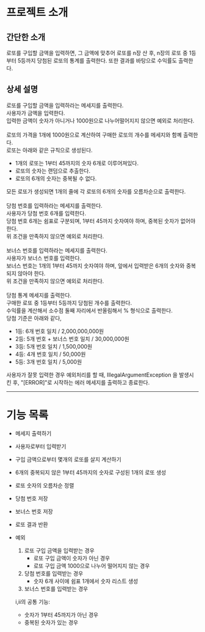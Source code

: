 # 프로젝트 소개

## 간단한 소개
로또를 구입할 금액을 입력하면, 
그 금액에 맞추어 로또를 n장 산 후,
n장의 로또 중 1등부터 5등까지 당첨된 로또의 통계를 출력한다.
또한 결과를 바탕으로 수익률도 출력한다.

## 상세 설명

로또를 구입할 금액을 입력하라는 메세지를 출력한다.<br/>
사용자가 금액을 입력한다.<br/>
입력한 금액이 숫자가 아니거나 1000원으로 나누어떨어지지 않으면 예외로 처리한다.<br/><br/>
로또의 가격을 1개에 1000원으로 계산하여 구매한 로또의 개수를 메세지와 함꼐 출력한다.<br/>
로또는 아래와 같은 규칙으로 생성된다.<br/>
- 1개의 로또는 1부터 45까지의 숫자 6개로 이루어져있다.
- 로또의 숫자는 랜덤으로 추출한다.
- 로또의 6개의 숫자는 중복될 수 없다.

모든 로또가 생성되면 1개의 줄에 각 로또의 6개의 숫자를 오름차순으로 출력한다.<br/><br/>
당첨 번호를 입력하라는 메세지를 출력한다.<br/>
사용자가 당첨 번호 6개를 입력한다.<br/>
당첨 번호 6개는 쉼표로 구분되며, 1부터 45까지 숫자여야 하며, 중복된 숫자가 없어야 한다.<br/>
위 조건을 만족하지 않으면 예외로 처리한다.<br/><br/>
보너스 번호를 입력하라는 메세지를 출력한다.<br/>
사용자가 보너스 번호를 입력한다.<br/>
보너스 번호는 1개의 1부터 45까지 숫자여야 하며, 앞에서 입력받은 6개의 숫자와 중복되지 않아야 한다.<br/>
위 조건을 만족하지 않으면 예외로 처리한다.<br/><br/>
당첨 통계 메세지를 출력한다.<br/>
구매한 로또 중 1등부터 5등까지 당첨된 개수를 출력한다.<br/>
수익률을 계산해서 소수점 둘째 자리에서 반올림해서 % 형식으로 출력한다.<br/>
당첨 기준은 아래와 같다,<br/>
- 1등: 6개 번호 일치 / 2,000,000,000원 
- 2등: 5개 번호 + 보너스 번호 일치 / 30,000,000원
- 3등: 5개 번호 일치 / 1,500,000원
- 4등: 4개 번호 일치 / 50,000원
- 5등: 3개 번호 일치 / 5,000원

사용자가 잘못 입력한 경우 예외처리를 할 때, IllegalArgumentException 을 발생시킨 후, "[ERROR]"로 시작하는 에러 메세지를 출력하고 종료한다.<br/>

---

# 기능 목록
- 메세지 출력하기
- 사용자로부터 입력받기
- 구입 금액으로부터 몇개의 로또를 살지 계산하기
- 6개의 중복되지 않은 1부터 45까지의 숫자로 구성된 1개의 로또 생성
- 로또 숫자의 오름차순 정렬
- 당첨 번호 저장
- 보너스 번호 저장
- 로또 결과 반환
- 예외
  1. 로또 구입 금액을 입력받는 경우 
     - 로또 구입 금액이 숫자가 아닌 경우
     - 로또 구입 금액 1000으로 나누어 떨어지지 않는 경우
  2. 당첨 번호를 입력받는 경우
     - 숫자 6개 사이에 쉼표 1개에서 숫자 리스트 생성
  3. 보너스 번호를 입력받는 경우

  i,ii의 공통 기능:  
   - 숫자가 1부터 45까지가 아닌 경우
   - 중복된 숫자가 있는 경우